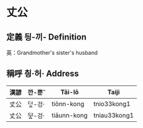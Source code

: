 # 丈公
## 定義 딍-끼- Definition




英：Grandmother's sister's husband

## 稱呼 칑·허· Address

漢諺 | 깐-뿐ˆ | Tâi-lô | Taiji
--- | --- | --- | --- 
丈公 | 뎌ᇫ-겅· | tiōnn-kong | tnio33kong1 
丈公 | ᄃᆤᇫ-겅· | tiāunn-kong | tniau33kong1 
